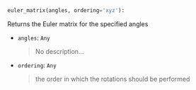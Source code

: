 <a id="McUtils.Numputils.EulerSystem.euler_matrix">&nbsp;</a>
```python
euler_matrix(angles, ordering='xyz'): 
```
Returns the Euler matrix for the specified angles
- `angles`: `Any`
    >No description...
- `ordering`: `Any`
    >the order in which the rotations should be performed

